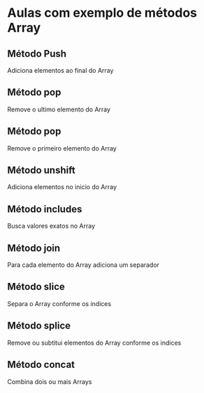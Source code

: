 # Aulas com exemplo de métodos Array

## Método Push
Adiciona elementos ao final do Array

## Método pop
Remove o ultimo elemento do Array

## Método pop 
Remove o primeiro elemento do Array

## Método unshift
Adiciona elementos no inicio do Array

## Método includes
Busca valores exatos no Array

## Método join
Para cada elemento do Array adiciona um separador

## Método slice
Separa o Array conforme os indices

## Método splice
Remove ou subtitui elementos do Array conforme os indices

## Método concat
Combina dois ou mais Arrays